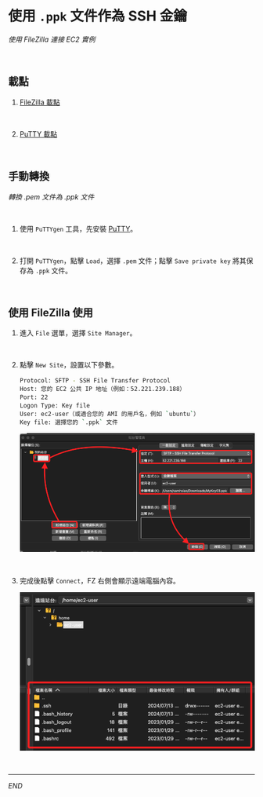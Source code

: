 # 使用 `.ppk` 文件作為 SSH 金鑰

_使用 FileZilla 連接 EC2 實例_

<br>

## 載點

1. [FileZilla 載點](https://filezilla-project.org/download.php?platform=osx)

<br>

2. [PuTTY 載點](https://www.chiark.greenend.org.uk/~sgtatham/putty/latest.html)

<br>

## 手動轉換

_轉換 .pem 文件為 .ppk 文件_

<br>

1. 使用 `PuTTYgen` 工具，先安裝 [PuTTY](https://www.chiark.greenend.org.uk/~sgtatham/putty/latest.html)。

<br>

2. 打開 `PuTTYgen`，點擊 `Load`，選擇 `.pem` 文件；點擊 `Save private key` 將其保存為 `.ppk` 文件。

<br>

## 使用 FileZilla 使用

1. 進入 `File` 選單，選擇 `Site Manager`。

<br>

2. 點擊 `New Site`，設置以下參數。

    ```bash
    Protocol: SFTP - SSH File Transfer Protocol
    Host: 您的 EC2 公共 IP 地址（例如：52.221.239.188）
    Port: 22
    Logon Type: Key file
    User: ec2-user（或適合您的 AMI 的用戶名，例如 `ubuntu`）
    Key file: 選擇您的 `.ppk` 文件
    ```

    ![](images/img_20.png)

<br>

3. 完成後點擊 `Connect`，FZ 右側會顯示遠端電腦內容。

    ![](images/img_21.png)

<br>

___

_END_